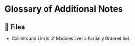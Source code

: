 # Glossary of Additional Notes

## 📁 Files

* Colimits and Limits of Modules over a Partially Ordered Set.